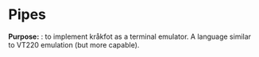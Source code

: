 # Pipes

**Purpose:**
: to implement kråkfot as a terminal emulator. A language similar to VT220 emulation (but more capable). 